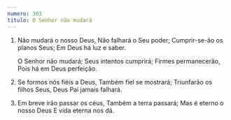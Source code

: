 ```yaml
---
numero: 303
titulo: O Senhor não mudará
---
```

1. Não mudará o nosso Deus,
   Não falhará o Seu poder;
   Cumprir-se-ão os planos Seus;
   Em Deus há luz e saber.

   O Senhor não mudará;
   Seus intentos cumprirá;
   Firmes permanecerão,
   Pois há em Deus perfeição.

2. Se formos nós fiéis a Deus,
   Também fiel se mostrará;
   Triunfarão os filhos Seus,
   Deus Pai jamais falhará.

3. Em breve irão passar os céus,
   Também a terra passará;
   Mas é eterno o nosso Deus
   E vida eterna nos dá.
